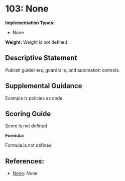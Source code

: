 # 103: None

**Implementation Types:**

- None

**Weight:** Weight is not defined

## Descriptive Statement

Publish guidelines, guardrails, and automation controls.

## Supplemental Guidance

Example is policies as code

## Scoring Guide

Score is not defined

**Formula:**

Formula is not defined

## References:

- [None](None): None
